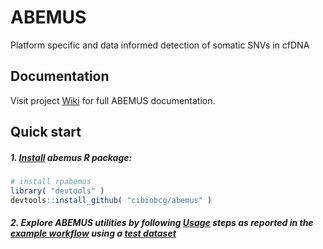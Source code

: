 # ABEMUS
Platform specific and data informed detection of somatic SNVs in cfDNA

## Documentation

Visit project [Wiki](https://github.com/cibiobcg/abemus/wiki) for full ABEMUS documentation.

## Quick start

##### 1. [Install](https://github.com/cibiobcg/abemus/wiki/Installation) abemus R package:
```R
# install rpabemus 
library( "devtools" )
devtools::install_github( "cibiobcg/abemus" )
```
##### 2. Explore ABEMUS utilities by following [Usage](https://github.com/cibiobcg/abemus/wiki/Usage) steps as reported in the [example workflow](https://github.com/cibiobcg/abemus/blob/master/test_example.R) using a [test dataset](https://github.com/cibiobcg/abemus_models#test-dataset)
